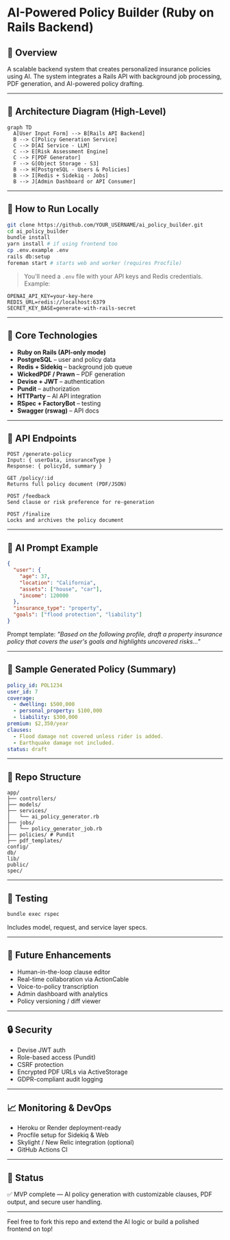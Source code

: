 # AI-Powered Policy Builder (Ruby on Rails Backend)

## 🧠 Overview
A scalable backend system that creates personalized insurance policies using AI. The system integrates a Rails API with background job processing, PDF generation, and AI-powered policy drafting.

---

## 🧱 Architecture Diagram (High-Level)

```mermaid
graph TD
  A[User Input Form] --> B[Rails API Backend]
  B --> C[Policy Generation Service]
  C --> D[AI Service - LLM]
  C --> E[Risk Assessment Engine]
  C --> F[PDF Generator]
  F --> G[Object Storage - S3]
  B --> H[PostgreSQL - Users & Policies]
  B --> I[Redis + Sidekiq - Jobs]
  B --> J[Admin Dashboard or API Consumer]
```

---

## 🚀 How to Run Locally

```bash
git clone https://github.com/YOUR_USERNAME/ai_policy_builder.git
cd ai_policy_builder
bundle install
yarn install # if using frontend too
cp .env.example .env
rails db:setup
foreman start # starts web and worker (requires Procfile)
```

> You'll need a `.env` file with your API keys and Redis credentials. Example:

```dotenv
OPENAI_API_KEY=your-key-here
REDIS_URL=redis://localhost:6379
SECRET_KEY_BASE=generate-with-rails-secret
```

---

## 🧩 Core Technologies

- **Ruby on Rails (API-only mode)**
- **PostgreSQL** – user and policy data
- **Redis + Sidekiq** – background job queue
- **WickedPDF / Prawn** – PDF generation
- **Devise + JWT** – authentication
- **Pundit** – authorization
- **HTTParty** – AI API integration
- **RSpec + FactoryBot** – testing
- **Swagger (rswag)** – API docs

---

## 🔁 API Endpoints

```http
POST /generate-policy
Input: { userData, insuranceType }
Response: { policyId, summary }

GET /policy/:id
Returns full policy document (PDF/JSON)

POST /feedback
Send clause or risk preference for re-generation

POST /finalize
Locks and archives the policy document
```

---

## 🧠 AI Prompt Example

```json
{
  "user": {
    "age": 37,
    "location": "California",
    "assets": ["house", "car"],
    "income": 120000
  },
  "insurance_type": "property",
  "goals": ["flood protection", "liability"]
}
```

Prompt template: _"Based on the following profile, draft a property insurance policy that covers the user's goals and highlights uncovered risks..."_

---

## 📄 Sample Generated Policy (Summary)

```yaml
policy_id: POL1234
user_id: 7
coverage:
  - dwelling: $500,000
  - personal_property: $100,000
  - liability: $300,000
premium: $2,350/year
clauses:
  - Flood damage not covered unless rider is added.
  - Earthquake damage not included.
status: draft
```

---

## 📂 Repo Structure

```
app/
├── controllers/
├── models/
├── services/
│   └── ai_policy_generator.rb
├── jobs/
│   └── policy_generator_job.rb
├── policies/ # Pundit
├── pdf_templates/
config/
db/
lib/
public/
spec/
```

---

## 🧪 Testing

```bash
bundle exec rspec
```

Includes model, request, and service layer specs.

---

## 🧰 Future Enhancements
- Human-in-the-loop clause editor
- Real-time collaboration via ActionCable
- Voice-to-policy transcription
- Admin dashboard with analytics
- Policy versioning / diff viewer

---

## 🔒 Security
- Devise JWT auth
- Role-based access (Pundit)
- CSRF protection
- Encrypted PDF URLs via ActiveStorage
- GDPR-compliant audit logging

---

## 📈 Monitoring & DevOps
- Heroku or Render deployment-ready
- Procfile setup for Sidekiq & Web
- Skylight / New Relic integration (optional)
- GitHub Actions CI

---

## 🏁 Status
✅ MVP complete — AI policy generation with customizable clauses, PDF output, and secure user handling.

---

Feel free to fork this repo and extend the AI logic or build a polished frontend on top!
